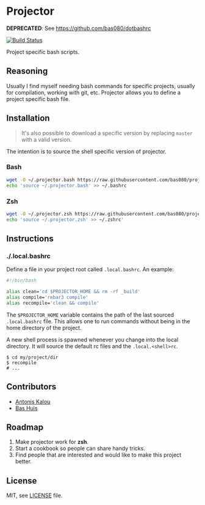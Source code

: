 # Projector

**DEPRECATED**: See https://github.com/bas080/dotbashrc

[![Build Status](https://travis-ci.org/bas080/projector.svg?branch=master)](https://travis-ci.org/bas080/projector)

Project specific bash scripts.

## Reasoning

Usually I find myself needing bash commands for specific projects,
usually for compilation, working with git, etc. Projector allows
you to define a project specific bash file.

## Installation

> It's also possible to download a specific version by replacing `master` with
> a valid version.

The intention is to source the shell specific version of projector.

### Bash

```sh
wget -O ~/.projector.bash https://raw.githubusercontent.com/bas080/projector/master/dist/projector.bash
echo 'source ~/.projector.bash' >> ~/.bashrc
```

### Zsh

```sh
wget -O ~/.projector.zsh https://raw.githubusercontent.com/bas080/projector/master/dist/projector.zsh
echo 'source ~/.projector.zsh' >> ~/.zshrc'
```
## Instructions

### ./.local.bashrc

Define a file in your project root called `.local.bashrc`. An example:

```bash
#!/bin/bash

alias clean='cd $PROJECTOR_HOME && rm -rf _build'
alias compile='rebar3 compile'
alias recompile='clean && compile'
```

The `$PROJECTOR_HOME` variable contains the path of the last sourced
`.local.bashrc` file. This allows one to run commands without being in the home
directory of the project.

A new shell process is spawned whenever you change into the local directory. It
will source the default rc files and the `.local.<shell>rc`.

```
$ cd my/project/dir
$ recompile
# ...
```
## Contributors

- [Antonis Kalou](https://github.com/kalouantonis)
- [Bas Huis](https://github.com/bas080)

## Roadmap

1. Make projector work for **zsh**.
2. Start a cookbook so people can share handy tricks.
3. Find people that are interested and would like to make this project better.

## License

MIT, see [LICENSE](LICENSE) file.
